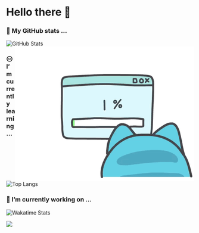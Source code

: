 <!--
**Olvi73/Olvi73** is a ✨ _special_ ✨ repository because its `README.md` (this file) appears on your GitHub profile.

Here are some ideas to get you started:

- 🔭 I’m currently working on ...
- 🌱 I’m currently learning ...
- 👯 I’m looking to collaborate on ...
- 🤔 I’m looking for help with ...
- 💬 Ask me about ...
- 📫 How to reach me: ...
- 😄 Pronouns: ...
- ⚡ Fun fact: ...
-->
# Hello there 👋
### 🤔 My GitHub stats ... 
![GitHub Stats](https://github-readme-stats.vercel.app/api?username=Olvi73&count_private=true&show_icons=true&theme=dracula)  
<img align="right" alt="gif" src="https://raw.githubusercontent.com/Olvi73/Olvi73/main/pic/code.gif" />

### :expressionless: I’m currently learning ... 
![Top Langs](https://github-readme-stats.vercel.app/api/top-langs/?username=Olvi73&exclude_repo=Olvi73.github.io&theme=dracula)  

### 🔭 I’m currently working on ...  
![Wakatime Stats](https://github-readme-stats.vercel.app/api/wakatime?username=Olvi73&theme=dracula)

<img src="https://img.shields.io/badge/Supported%20by-GitHub%20Readme%20Stats%20-gray.svg?colorA=655BE1&colorB=4F44D6&style=for-the-badge"/>
